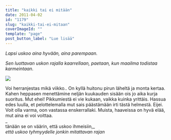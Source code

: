 ```yaml
---
title: "kaikki tai ei mitään"
date: 2011-04-02
id: "1179"
slug: "kaikki-tai-ei-mitaan"
coverImageId: ""
template: "page"
post_button_label: "Lue lisää"
---
```


_Lapsi uskoo aina hyvään, aina parempaan._

_Sen luottavan uskon rajalla kaarrellaan, paetaan, kun maailma todistaa karmeintaan._

[![](/images/kemp.jpg)](http://2.bp.blogspot.com/-C9fKoxUYONI/TZd463S9oWI/AAAAAAAAAEk/aFnvMGKyN6k/s1600/kemp.jpg)

Voi herranjestas mikä viikko.. On kyllä huitonu pirun läheltä ja monta kertaa. Kahen heppasen menettämine neljän kuukauden sisään ois jo aika kurja suoritus. Mut ehei! Pikkumiestä ei vie kukaan, vaikka kuinka yrittäis. Hassua edes luulla, et pelottelemalla mut sais päästämään irti tästä helmestä. Eijei. Voit olla varma, oon vastassa enskerrallaki. Muista, haaveissa on hyvä elää, mut aina ei voi voittaa.  
_  
tänään se on väärin, että uskoo ihmeisiin,_  
_että uskoo tyhmyydelle jonkin mitattavan rajan_
